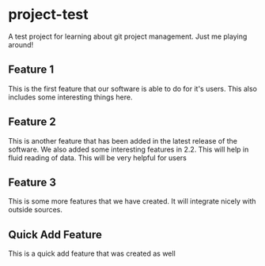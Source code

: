 # project-test
A test project for learning about git project management.
Just me playing around!

## Feature 1
This is the first feature that our software is able to do for it's users.
This also includes some interesting things here.

## Feature 2
This is another feature that has been added in the latest release of the software.
We also added some interesting features in 2.2. This will help in fluid reading of data.
This will be very helpful for users

## Feature 3
This is some more features that we have created. It will integrate nicely with outside sources.

## Quick Add Feature
This is a quick add feature that was created as well
